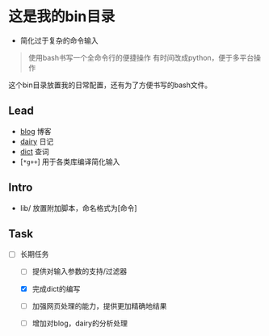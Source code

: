 这是我的bin目录
===

- 简化过于复杂的命令输入
> 使用bash书写一个全命令行的便捷操作
> 有时间改成python，便于多平台操作

这个bin目录放置我的日常配置，还有为了方便书写的bash文件。

Lead
---

- [blog](blog) 博客
- [dairy](dairy) 日记
- [dict](dict) 查词
- [`*g++`] 用于各类库编译简化输入

Intro
---

- lib/ 放置附加脚本，命名格式为[命令]

Task
---



- [ ] 长期任务
    - [ ] 提供对输入参数的支持/过滤器
    - [x] 完成dict的编写
    - [ ] 加强网页处理的能力，提供更加精确地结果
    - [ ] 增加对blog，dairy的分析处理

